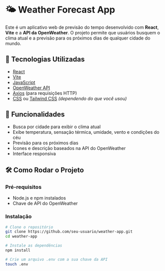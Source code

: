 # 🌤️ Weather Forecast App

Este é um aplicativo web de previsão do tempo desenvolvido com **React**, **Vite** e a **API da OpenWeather**. O projeto permite que usuários busquem o clima atual e a previsão para os próximos dias de qualquer cidade do mundo.

## 🔧 Tecnologias Utilizadas

- [React](https://reactjs.org/)
- [Vite](https://vitejs.dev/)
- [JavaScript](https://developer.mozilla.org/pt-BR/docs/Web/JavaScript)
- [OpenWeather API](https://openweathermap.org/api)
- [Axios](https://axios-http.com/) (para requisições HTTP)
- [CSS](https://developer.mozilla.org/pt-BR/docs/Web/CSS) ou [Tailwind CSS](https://tailwindcss.com/) *(dependendo do que você usou)*

## 🚀 Funcionalidades

- Busca por cidade para exibir o clima atual
- Exibe temperatura, sensação térmica, umidade, vento e condições do céu
- Previsão para os próximos dias
- Ícones e descrição baseados na API do OpenWeather
- Interface responsiva

## 🛠️ Como Rodar o Projeto

### Pré-requisitos

- Node.js e npm instalados
- Chave de API do OpenWeather

### Instalação

```bash
# Clone o repositório
git clone https://github.com/seu-usuario/weather-app.git
cd weather-app

# Instale as dependências
npm install

# Crie um arquivo .env com a sua chave da API
touch .env

